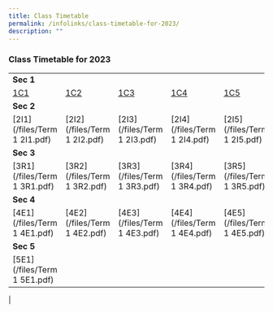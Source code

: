```yaml
---
title: Class Timetable
permalink: /infolinks/class-timetable-for-2023/
description: ""
---
```

### **Class Timetable for 2023**

| | | | | | | | | 
|---|---|---|---|---|---|---|---|
| **Sec 1** |  |  |  |  |  |  |  |
| [1C1](/files/1C1.pdf) | [1C2](/files/1C2.pdf) | [1C3](/files/1C3.pdf) | [1C4](/files/1C4.pdf) | [1C5](/files/1C5.pdf) | [1C6](/files/1C6.pdf) | [1C7](/files/1C7.pdf) | [1C8](/files/1C8.pdf) |
| **Sec 2** |  |  |  |  |  |  |  |
| [2I1](/files/Term 1 2I1.pdf) | [2I2](/files/Term 1 2I2.pdf) | [2I3](/files/Term 1 2I3.pdf) | [2I4](/files/Term 1 2I4.pdf) | [2I5](/files/Term 1 2I5.pdf) | [2I6](/files/Term 1 2I6.pdf) | [2I7](/files/Term 1 2I7.pdf) | [2I8](/files/Term 1 2I8.pdf) |
| **Sec 3** |  |  |  |  |  |  |  |
| [3R1](/files/Term 1 3R1.pdf) | [3R2](/files/Term 1 3R2.pdf) | [3R3](/files/Term 1 3R3.pdf) | [3R4](/files/Term 1 3R4.pdf) | [3R5](/files/Term 1 3R5.pdf) | [3R6](/files/Term 1 3R6.pdf) | [3R7](/files/Term 1 3R7.pdf) | [3R8](/files/Term 1 3R8.pdf) |
| **Sec 4** |  |  |  |  |  |  |  |
| [4E1](/files/Term 1 4E1.pdf) | [4E2](/files/Term 1 4E2.pdf) | [4E3](/files/Term 1 4E3.pdf) | [4E4](/files/Term 1 4E4.pdf) | [4E5](/files/Term 1 4E5.pdf)| [4E6](/files/Term 1 4E6.pdf) | [4E7](/files/Term 1 4E7.pdf) | [4E8](/files/Term 1 4E8.pdf) |
| **Sec 5** |  |  |  |  |  |  |  |
| [5E1](/files/Term 1 5E1.pdf) |
|